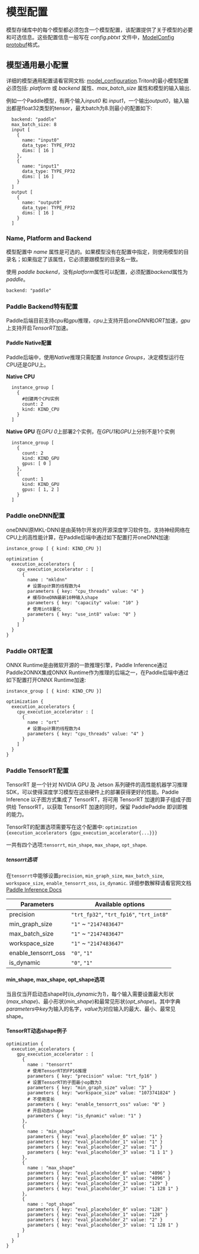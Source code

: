 <!--
# Copyright (c) 2022, NVIDIA CORPORATION. All rights reserved.
#
# Redistribution and use in source and binary forms, with or without
# modification, are permitted provided that the following conditions
# are met:
#  * Redistributions of source code must retain the above copyright
#    notice, this list of conditions and the following disclaimer.
#  * Redistributions in binary form must reproduce the above copyright
#    notice, this list of conditions and the following disclaimer in the
#    documentation and/or other materials provided with the distribution.
#  * Neither the name of NVIDIA CORPORATION nor the names of its
#    contributors may be used to endorse or promote products derived
#    from this software without specific prior written permission.
#
# THIS SOFTWARE IS PROVIDED BY THE COPYRIGHT HOLDERS ``AS IS'' AND ANY
# EXPRESS OR IMPLIED WARRANTIES, INCLUDING, BUT NOT LIMITED TO, THE
# IMPLIED WARRANTIES OF MERCHANTABILITY AND FITNESS FOR A PARTICULAR
# PURPOSE ARE DISCLAIMED.  IN NO EVENT SHALL THE COPYRIGHT OWNER OR
# CONTRIBUTORS BE LIABLE FOR ANY DIRECT, INDIRECT, INCIDENTAL, SPECIAL,
# EXEMPLARY, OR CONSEQUENTIAL DAMAGES (INCLUDING, BUT NOT LIMITED TO,
# PROCUREMENT OF SUBSTITUTE GOODS OR SERVICES; LOSS OF USE, DATA, OR
# PROFITS; OR BUSINESS INTERRUPTION) HOWEVER CAUSED AND ON ANY THEORY
# OF LIABILITY, WHETHER IN CONTRACT, STRICT LIABILITY, OR TORT
# (INCLUDING NEGLIGENCE OR OTHERWISE) ARISING IN ANY WAY OUT OF THE USE
# OF THIS SOFTWARE, EVEN IF ADVISED OF THE POSSIBILITY OF SUCH DAMAGE.
-->

# 模型配置
模型存储库中的每个模型都必须包含一个模型配置，该配置提供了关于模型的必要和可选信息。这些配置信息一般写在 *config.pbtxt* 文件中，[ModelConfig protobuf](https://github.com/triton-inference-server/common/blob/main/protobuf/model_config.proto)格式。

## 模型通用最小配置
详细的模型通用配置请看官网文档: [model_configuration](https://github.com/triton-inference-server/server/blob/main/docs/model_configuration.md).Triton的最小模型配置必须包括: *platform* 或 *backend* 属性、*max_batch_size* 属性和模型的输入输出.

例如一个Paddle模型，有两个输入*input0* 和 *input1*，一个输出*output0*，输入输出都是float32类型的tensor，最大batch为8.则最小的配置如下:

```
  backend: "paddle"
  max_batch_size: 8
  input [
    {
      name: "input0"
      data_type: TYPE_FP32
      dims: [ 16 ]
    },
    {
      name: "input1"
      data_type: TYPE_FP32
      dims: [ 16 ]
    }
  ]
  output [
    {
      name: "output0"
      data_type: TYPE_FP32
      dims: [ 16 ]
    }
  ]
```

### Name, Platform and Backend
模型配置中 *name* 属性是可选的。如果模型没有在配置中指定，则使用模型的目录名；如果指定了该属性，它必须要跟模型的目录名一致。

使用 *paddle backend*，没有*platform*属性可以配置，必须配置*backend*属性为*paddle*。

```
backend: "paddle"
```

### Paddle Backend特有配置

Paddle后端目前支持*cpu*和*gpu*推理，*cpu*上支持开启*oneDNN*和*ORT*加速，*gpu*上支持开启*TensorRT*加速。


#### Paddle Native配置
Paddle后端中，使用*Native*推理只需配置 *Instance Groups*，决定模型运行在CPU还是GPU上。

**Native CPU**
```
  instance_group [
    {
      #创建两个CPU实例
      count: 2      
      kind: KIND_CPU
    }
  ]
```

**Native GPU**
在*GPU 0*上部署2个实例，在*GPU1*和*GPU*上分别不是1个实例

```
  instance_group [
    {
      count: 2
      kind: KIND_GPU
      gpus: [ 0 ]
    },
    {
      count: 1
      kind: KIND_GPU
      gpus: [ 1, 2 ]
    }
  ]
```

### Paddle oneDNN配置
oneDNN(原MKL-DNN)是由英特尔开发的开源深度学习软件包，支持神经网络在CPU上的高性能计算，在Paddle后端中通过如下配置打开oneDNN加速:
```
instance_group [ { kind: KIND_CPU }]

optimization { 
  execution_accelerators { 
    cpu_execution_accelerator : [ 
      { 
        name : "mkldnn"
        # 设置op计算的线程数为4
        parameters { key: "cpu_threads" value: "4" }
        # 缓存OneDNN最新10种输入shape
        parameters { key: "capacity" value: "10" }
        # 使用int8量化
        parameters { key: "use_int8" value: "0" }
      }
    ]
  }
}
```

### Paddle ORT配置
ONNX Runtime是由微软开源的一款推理引擎，Paddle Inference通过Paddle2ONNX集成ONNX Runtime作为推理的后端之一，在Paddle后端中通过如下配置打开ONNX Runtime加速:

```
instance_group [ { kind: KIND_CPU }]

optimization { 
  execution_accelerators { 
    cpu_execution_accelerator : [ 
      { 
        name : "ort"
        # 设置op计算的线程数为4
        parameters { key: "cpu_threads" value: "4" }
      }
    ]
  }
}
```

### Paddle TensorRT配置

TensorRT 是一个针对 NVIDIA GPU 及 Jetson 系列硬件的高性能机器学习推理 SDK，可以使得深度学习模型在这些硬件上的部署获得更好的性能。Paddle Inference 以子图方式集成了 TensorRT，将可用 TensorRT 加速的算子组成子图供给 TensorRT，以获取 TensorRT 加速的同时，保留 PaddlePaddle 即训即推的能力。

TensorRT的配置选项需要写在这个配置中: ``optimization {execution_accelerators {gpu_execution_accelerator{...}}}``

一共有四个选项:``tensorrt``, ``min_shape``, ``max_shape``, ``opt_shape``.

##### tensorrt选项

在``tensorrt``中能够设置``precision``, ``min_graph_size``, ``max_batch_size``, ``workspace_size``, ``enable_tensorrt_oss``, ``is_dynamic``. 
详细参数解释请看官网文档[Paddle Inference Docs](https://paddle-inference.readthedocs.io/en/latest/api_reference/cxx_api_doc/Config/GPUConfig.html#tensorrt)

|Parameters         |Available options                                          |
|-------------------|-----------------------------------------------------------|
|precision          |``"trt_fp32"``, ``"trt_fp16"``, ``"trt_int8"``|
|min_graph_size     |``"1"`` ~ ``"2147483647"``                                 |
|max_batch_size     |``"1"`` ~ ``"2147483647"``                                 |
|workspace_size     |``"1"`` ~ ``"2147483647"``                                 |
|enable_tensorrt_oss|``"0"``, ``"1"``                                           |
|is_dynamic         |``"0"``, ``"1"``                                           |

#### min_shape, max_shape, opt_shape选项
当且仅当开启动态shape时(*is_dynamic*为*1*)，每个输入需要设置最大形状(*max_shape*)、最小形状(*min_shape*)和最常见形状(*opt_shape*)。其中字典*parameters*中*key*为输入的名字，*value*为对应输入的最大、最小、最常见shape。

#### TensorRT动态shape例子
```
optimization {
  execution_accelerators {
    gpu_execution_accelerator : [
      {
        name : "tensorrt"
        # 使用TensorRT的FP16推理
        parameters { key: "precision" value: "trt_fp16" }
        # 设置TensorRT的子图最小op数为3
        parameters { key: "min_graph_size" value: "3" }
        parameters { key: "workspace_size" value: "1073741824" }
        # 不使用变长
        parameters { key: "enable_tensorrt_oss" value: "0" }
        # 开启动态shape
        parameters { key: "is_dynamic" value: "1" }
      },
      {
        name : "min_shape"
        parameters { key: "eval_placeholder_0" value: "1" }
        parameters { key: "eval_placeholder_1" value: "1" }
        parameters { key: "eval_placeholder_2" value: "1" }
        parameters { key: "eval_placeholder_3" value: "1 1 1" }
      },
      {
        name : "max_shape"
        parameters { key: "eval_placeholder_0" value: "4096" }
        parameters { key: "eval_placeholder_1" value: "4096" }
        parameters { key: "eval_placeholder_2" value: "129" }
        parameters { key: "eval_placeholder_3" value: "1 128 1" }
      },
      {
        name : "opt_shape"
        parameters { key: "eval_placeholder_0" value: "128" }
        parameters { key: "eval_placeholder_1" value: "128" }
        parameters { key: "eval_placeholder_2" value: "2" }
        parameters { key: "eval_placeholder_3" value: "1 128 1" }
      }
    ]
  }
}
```
